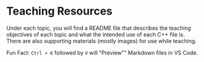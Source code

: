 # Teaching Resources

Under each topic, you will find a README file that describes the teaching objectives of each topic and what the intended use of each C++ file is. There are also supporting materials (mostly images) for use while teaching.

Fun Fact: ```Ctrl + K``` followed by ```V``` will "Preview"" Markdown files in VS Code.